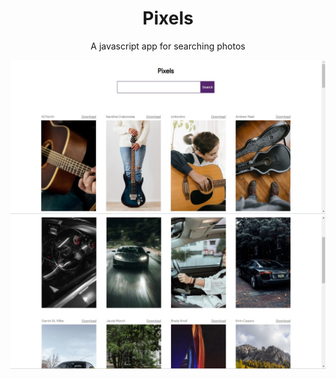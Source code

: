 <h1 align="center">Pixels</h1>
<p align="center">A javascript app for searching photos</p>

<p align="center">
<img src="images/ss1.jpg" alt="ss1" />
<img src="images/ss2.jpg" alt="ss2" />
</p>